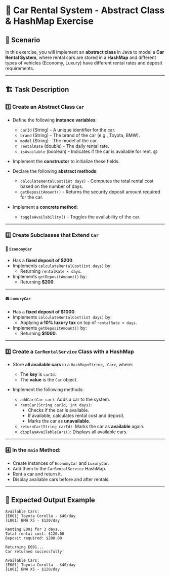 # 🚗 Car Rental System - Abstract Class & HashMap Exercise

## 📌 Scenario

In this exercise, you will implement an **abstract class** in Java to model a **Car Rental System**, where rental cars are stored in a **HashMap** and different types of vehicles (Economy, Luxury)
have different rental rates and deposit requirements.

---

## 🏗️ Task Description

### 1️⃣ Create an **Abstract Class** `Car`
- Define the following **instance variables**:
    - `carId` (String) - A unique identifier for the car.
    - `brand` (String) - The brand of the car (e.g., Toyota, BMW).
    - `model` (String) - The model of the car.
    - `rentalRate` (double) - The daily rental rate.
    - `isAvailable` (boolean) - Indicates if the car is available for rent.
@
- Implement the **constructor** to initialize these fields.

- Declare the following **abstract methods**:
    - `calculateRentalCost(int days)` - Computes the total rental cost based on the number of days.
    - `getDepositAmount()` - Returns the security deposit amount required for the car.

- Implement a **concrete method**:
    - `toggleAvailability()` - Toggles the availability of the car.

---

### 2️⃣ Create Subclasses that Extend `Car`

#### 🚗 `EconomyCar`
- Has a **fixed deposit of $200**.
- Implements `calculateRentalCost(int days)` by:
    - Returning `rentalRate × days`.
- Implements `getDepositAmount()` by:
    - Returning **$200**.

---

#### 🚘 `LuxuryCar`
- Has a **fixed deposit of $1000**.
- Implements `calculateRentalCost(int days)` by:
    - Applying **a 10% luxury tax** on top of `rentalRate × days`.
- Implements `getDepositAmount()` by:
    - Returning **$1000**.

---

### 3️⃣ Create a `CarRentalService` Class with a **HashMap**
- Store **all available cars** in a `HashMap<String, Car>`, where:
    - The **key** is `carId`.
    - The **value** is the `Car` object.

- Implement the following methods:
    - `addCar(Car car)`: Adds a car to the system.
    - `rentCar(String carId, int days)`:
        - Checks if the car is available.
        - If available, calculates rental cost and deposit.
        - Marks the car as **unavailable**.
    - `returnCar(String carId)`: Marks the car as **available** again.
    - `displayAvailableCars()`: Displays all available cars.

---

### 4️⃣ In the `main` Method:
- Create instances of `EconomyCar` and `LuxuryCar`.
- Add them to the `CarRentalService` HashMap.
- Rent a car and return it.
- Display available cars before and after rentals.

---

## 🎯 Expected Output Example

```plaintext
Available Cars:
[E001] Toyota Corolla - $40/day
[L001] BMW X5 - $120/day

Renting E001 for 3 days...
Total rental cost: $120.00
Deposit required: $200.00

Returning E001...
Car returned successfully!

Available Cars:
[E001] Toyota Corolla - $40/day
[L001] BMW X5 - $120/day
